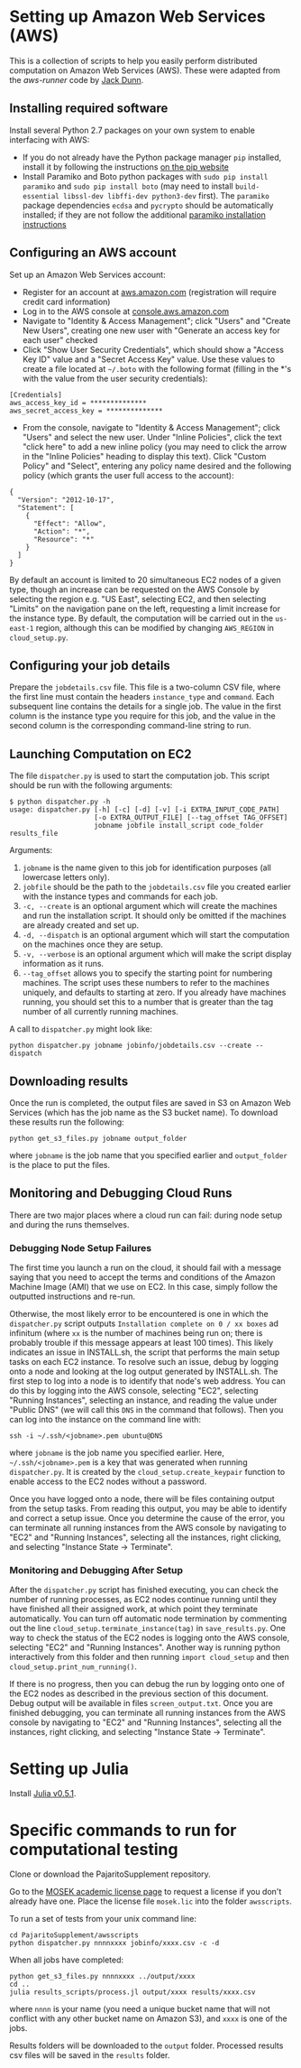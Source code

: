 # Setting up Amazon Web Services (AWS)

This is a collection of scripts to help you easily perform distributed computation on Amazon Web Services (AWS). These were adapted from the *aws-runner* code by [Jack Dunn](https://github.com/JackDunnNZ/aws-runner).

## Installing required software

Install several Python 2.7 packages on your own system to enable interfacing with AWS:
 * If you do not already have the Python package manager `pip` installed, install it by following the instructions [on the pip website](https://pip.pypa.io/en/latest/installing.html)
 * Install Paramiko and Boto python packages with `sudo pip install paramiko` and `sudo pip install boto` (may need to install `build-essential libssl-dev libffi-dev python3-dev` first). The `paramiko` package dependencies `ecdsa` and `pycrypto` should be automatically installed; if they are not follow the additional [paramiko installation instructions](http://www.paramiko.org/installing.html)

## Configuring an AWS account

Set up an Amazon Web Services account:
 * Register for an account at [aws.amazon.com](https://aws.amazon.com) (registration will require credit card information)
 * Log in to the AWS console at [console.aws.amazon.com](https://console.aws.amazon.com)
 * Navigate to "Identity & Access Management"; click "Users" and "Create New Users", creating one new user with "Generate an access key for each user" checked
 * Click "Show User Security Credentials", which should show a "Access Key ID" value and a "Secret Access Key" value. Use these values to create a file located at `~/.boto` with the following format (filling in the *'s with the value from the user security credentials):
```
[Credentials]
aws_access_key_id = **************
aws_secret_access_key = **************
```
 * From the console, navigate to "Identity & Access Management"; click "Users" and select the new user. Under "Inline Policies", click the text "click here" to add a new inline policy (you may need to click the arrow in the "Inline Policies" heading to display this text). Click "Custom Policy" and "Select", entering any policy name desired and the following policy (which grants the user full access to the account):
```
{
  "Version": "2012-10-17",
  "Statement": [
    {
      "Effect": "Allow",
      "Action": "*",
      "Resource": "*"
    }
  ]
}
```

By default an account is limited to 20 simultaneous EC2 nodes of a given type, though an increase can be requested on the AWS Console by selecting the region e.g. "US East", selecting EC2, and then selecting "Limits" on the navigation pane on the left, requesting a limit increase for the instance type. By default, the computation will be carried out in the `us-east-1` region, although this can be modified by changing `AWS_REGION` in `cloud_setup.py`.

## Configuring your job details

Prepare the `jobdetails.csv` file. This file is a two-column CSV file, where the first line must contain the headers `instance_type` and `command`. Each subsequent line contains the details for a single job. The value in the first column is the instance type you require for this job, and the value in the second column is the corresponding command-line string to run.

## Launching Computation on EC2

The file `dispatcher.py` is used to start the computation job. This script should be run with the following arguments:
```
$ python dispatcher.py -h
usage: dispatcher.py [-h] [-c] [-d] [-v] [-i EXTRA_INPUT_CODE_PATH]
                     [-o EXTRA_OUTPUT_FILE] [--tag_offset TAG_OFFSET]
                     jobname jobfile install_script code_folder results_file
```

Arguments:
1. `jobname` is the name given to this job for identification purposes (all lowercase letters only).
2. `jobfile` should be the path to the `jobdetails.csv` file you created earlier with the instance types and commands for each job.
3. `-c, --create` is an optional argument which will create the machines and run the installation script. It should only be omitted if the machines are already created and set up.
4. `-d, --dispatch` is an optional argument which will start the computation on the machines once they are setup.
5. `-v, --verbose` is an optional argument which will make the script display information as it runs.
6. `--tag_offset` allows you to specify the starting point for numbering machines. The script uses these numbers to refer to the machines uniquely, and defaults to starting at zero. If you already have machines running, you should set this to a number that is greater than the tag number of all currently running machines.

A call to `dispatcher.py` might look like:
```
python dispatcher.py jobname jobinfo/jobdetails.csv --create --dispatch
```

## Downloading results

Once the run is completed, the output files are saved in S3 on Amazon Web Services (which has the job name as the S3 bucket name). To download these results run the following:
```
python get_s3_files.py jobname output_folder
```
where `jobname` is the job name that you specified earlier and `output_folder` is the place to put the files.

## Monitoring and Debugging Cloud Runs

There are two major places where a cloud run can fail: during node setup and during the runs themselves.

### Debugging Node Setup Failures

The first time you launch a run on the cloud, it should fail with a message saying that you need to accept the terms and conditions of the Amazon Machine Image (AMI) that we use on EC2. In this case, simply follow the outputted instructions and re-run.

Otherwise, the most likely error to be encountered is one in which the `dispatcher.py` script outputs `Installation complete on 0 / xx boxes` ad infinitum (where `xx` is the number of machines being run on; there is probably trouble if this message appears at least 100 times). This likely indicates an issue in INSTALL.sh, the script that performs the main setup tasks on each EC2 instance. To resolve such an issue, debug by logging onto a node and looking at the log output generated by INSTALL.sh. The first step to log into a node is to identify that node's web address. You can do this by logging into the AWS console, selecting "EC2", selecting "Running Instances", selecting an instance, and reading the value under "Public DNS" (we will call this `DNS` in the command that follows). Then you can log into the instance on the command line with:
```
ssh -i ~/.ssh/<jobname>.pem ubuntu@DNS
```
where `jobname` is the job name you specified earlier. Here, `~/.ssh/<jobname>.pem` is a key that was generated when running `dispatcher.py`. It is created by the `cloud_setup.create_keypair` function to enable access to the EC2 nodes without a password.

Once you have logged onto a node, there will be files containing output from the setup tasks. From reading this output, you may be able to identify and correct a setup issue. Once you determine the cause of the error, you can terminate all running instances from the AWS console by navigating to "EC2" and "Running Instances", selecting all the instances, right clicking, and selecting "Instance State -> Terminate".

### Monitoring and Debugging After Setup

After the `dispatcher.py` script has finished executing, you can check the number of running processes, as EC2 nodes continue running until they have finished all their assigned work, at which point they terminate automatically. You can turn off automatic node termination by commenting out the line `cloud_setup.terminate_instance(tag)` in `save_results.py`. One way to check the status of the EC2 nodes is logging onto the AWS console, selecting "EC2" and "Running Instances". Another way is running python interactively from this folder and then running `import cloud_setup` and then `cloud_setup.print_num_running()`.

If there is no progress, then you can debug the run by logging onto one of the EC2 nodes as described in the previous section of this document. Debug output will be available in files `screen_output.txt`. Once you are finished debugging, you can terminate all running instances from the AWS console by navigating to "EC2" and "Running Instances", selecting all the instances, right clicking, and selecting "Instance State -> Terminate".


# Setting up Julia

Install [Julia v0.5.1](http://julialang.org/downloads/).


# Specific commands to run for computational testing

Clone or download the PajaritoSupplement repository.

Go to the [MOSEK academic license page](https://www.mosek.com/resources/academic-license) to request a license if you don't already have one. Place the license file `mosek.lic` into the folder `awsscripts`.

To run a set of tests from your unix command line:
```
cd PajaritoSupplement/awsscripts
python dispatcher.py nnnnxxxx jobinfo/xxxx.csv -c -d
```
When all jobs have completed:
```
python get_s3_files.py nnnnxxxx ../output/xxxx
cd ..
julia results_scripts/process.jl output/xxxx results/xxxx.csv
```
where `nnnn` is your name (you need a unique bucket name that will not conflict with any other bucket name on Amazon S3), and `xxxx` is one of the jobs.

Results folders will be downloaded to the `output` folder. Processed results csv files will be saved in the `results` folder.
